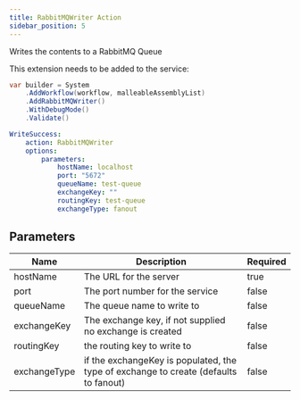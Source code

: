 ```yaml
---
title: RabbitMQWriter Action
sidebar_position: 5
---
```



Writes the contents to a RabbitMQ Queue

This extension needs to be added to the service:

```c#
var builder = System
    .AddWorkflow(workflow, malleableAssemblyList)
    .AddRabbitMQWriter()
    .WithDebugMode()
    .Validate()
```

```yaml
WriteSuccess:
    action: RabbitMQWriter
    options:
        parameters:
            hostName: localhost
            port: "5672"
            queueName: test-queue
            exchangeKey: ""
            routingKey: test-queue
            exchangeType: fanout
```


## Parameters
| Name | Description | Required |
| --- | --- | --- |
| hostName | The URL for the server | true | 
| port | The port number for the service | false |
| queueName| The queue name to write to | false |
| exchangeKey | The exchange key, if not supplied no exchange is created | false |
| routingKey | the routing key to write to | false |
| exchangeType | if the exchangeKey is populated, the type of exchange to create (defaults to fanout) | false |
